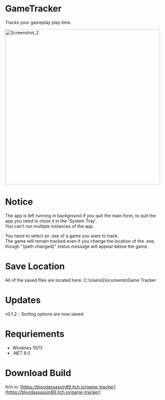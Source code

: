 # GameTracker
Tracks your gameplay play time.

<img src="https://img.itch.zone/aW1hZ2UvMjk5MDIzNS8xODI3MzkyNi5wbmc=/original/FGw08Q.png" alt="Screenshot_2" width="500"/>

# Notice
The app is left running in background if you quit the main form, to quit the app you need to close it in the 'System Tray'.<br>
You can't run multiple instances of the app.

You need to select an .exe of a game you want to track.<br>
The game will remain tracked even if you change the location of the .exe, though "(path changed)" status message will appear below the game.

# Save Location
All of the saved files are located here: C:\Users<USER>\Documents\Game Tracker

# Updates
v0.1.2 - Sorting options are now saved

# Requriements
- Windows 10/11
- .NET 8.0

# Download Build 
Itch.io: [https://bloodassassin89.itch.io/game-tracker](https://bloodassassin89.itch.io/game-tracker)
